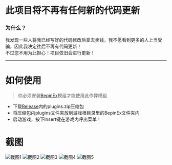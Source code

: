 # 此项目将不再有任何新的代码更新

### 为什么？
我发现一些人将我已经写好的代码修改后拿去卖钱，我不愿看到更多的人上当受骗，因此我决定往后不再有代码更新！<br>
不过您不用为此担心！项目依旧会进行更新！

---

# 如何使用
> 你必须安装[BepinEx](https://github.com/BepInEx/BepInEx)模组才能使用此作弊模组

- 下载[Release](https://github.com/xiaodo1337/Content-Warning-Cheat/releases/tag/v1)内的plugins.zip压缩包
- 将压缩包内plugins文件夹放到游戏根目录里的BepinEx文件夹内
- 启动游戏，按下Insert键在游戏内呼出菜单！

# 截图
![截图1](https://raw.githubusercontent.com/xiaodo1337/Content-Warning-Cheat/master/1.png)
![截图2](https://raw.githubusercontent.com/xiaodo1337/Content-Warning-Cheat/master/2.png)
![截图3](https://raw.githubusercontent.com/xiaodo1337/Content-Warning-Cheat/master/3.png)
![截图4](https://raw.githubusercontent.com/xiaodo1337/Content-Warning-Cheat/master/4.png)
![截图5](https://raw.githubusercontent.com/xiaodo1337/Content-Warning-Cheat/master/5.png)
